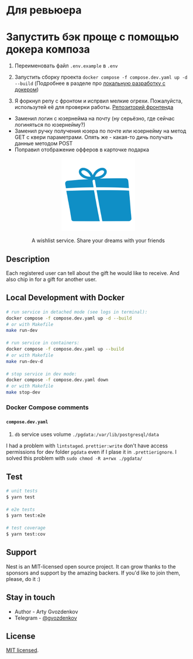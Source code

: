 # Для ревьюера

# Запустить бэк проще с помощью докера композа

1. Переименовать файл `.env.example` в `.env`
2. Запустить сборку проекта `docker compose -f compose.dev.yaml up -d --build` (Подробнее в разделе
   про [локальную разработку с докером](#local-development-with-docker))

3. Я форкнул репу с фронтом и испрвил мелкие огрехи. Пожалуйста, использутей её для проверки работы.
   [Репозиторий фронтенда](https://github.com/gvozdenkov/kupipodariday-frontend/tree/fix)

- Заменил логин с юзернейма на почту (ну серьёзно, где сейчас логиняться по юзернейму?)
- Заменил ручку получения юзера по почте или юзернейму на метод GET с квери параметрами. Опять же -
  какая-то дичь получать данные методом POST
- Поправил отображение офферов в карточке подарка

<p align="center">
  <a href="#" target="blank"><img src="README_static/logo.svg" width="200" alt="wish magic logo" /></a>
</p>

<p align="center">A wishlist service. Share your dreams with your friends</p>

## Description

Each registered user can tell about the gift he would like to receive. And also chip in for a gift
for another user.

## Local Development with Docker

```bash
# run service in detached mode (see logs in terminal):
docker compose -f compose.dev.yaml up -d --build
# or with Makefile
make run-dev

# run service in containers:
docker compose -f compose.dev.yaml up --build
# or with Makefile
make run-dev-d

# stop service in dev mode:
docker compose -f compose.dev.yaml down
# or with Makefile
make stop-dev

```

### Docker Compose comments

#### `compose.dev.yaml`

1. `db` service uses volume `./pgdata:/var/lib/postgresql/data`

I had a problem with `lintstaged`. `prettier:write` don't have access permissions for dev folder
`pgdata` even if I plase it in `.prettierignore`. I solved this problem with
`sudo chmod -R a+rwx ./pgdata/`

## Test

```bash
# unit tests
$ yarn test

# e2e tests
$ yarn test:e2e

# test coverage
$ yarn test:cov
```

## Support

Nest is an MIT-licensed open source project. It can grow thanks to the sponsors and support by the
amazing backers. If you'd like to join them, please, do it :)

## Stay in touch

- Author - Arty Gvozdenkov
- Telegram - [@gvozdenkov](https://t.me/gvozdenkov)

## License

[MIT licensed](LICENSE).
